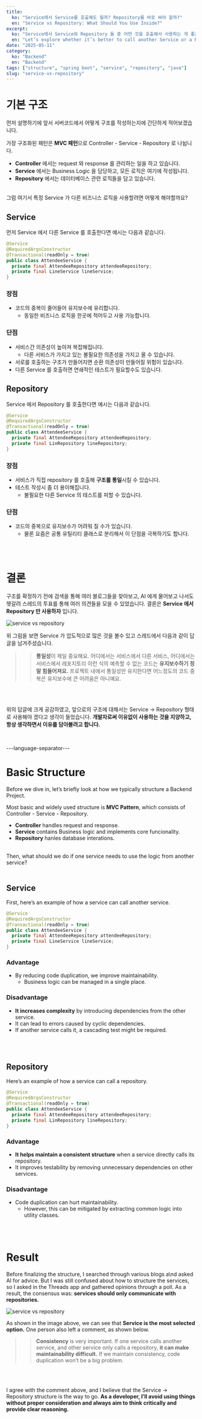 ```yaml
---
title:
  ko: "Service에서 Service를 호출해도 될까? Repository를 바로 써야 할까?"
  en: "Service vs Repository: What Should You Use Inside?"
excerpt:
  ko: "Service에서 Service와 Repository 둘 중 어떤 것을 호출해서 사용하는 게 좋은 구조인지 알아봅시다."
  en: "Let’s explore whether it’s better to call another Service or a Repository within a Service."
date: "2025-05-11"
category:
  ko: "Backend"
  en: "Backend"
tags: ["structure", "spring boot", "service", "repository", "java"]
slug: "service-vs-repository"
---
```


# 기본 구조

먼저 설명하기에 앞서 서버코드에서 어떻게 구조를 작성하는지에 간단하게 적어보겠습니다.
<br>

가장 구조화된 패턴은 **MVC 패턴**으로 Controller - Service - Repository 로 나뉩니다.
- **Controller** 에서는 request 와 response 를 관리하는 일을 하고 있습니다.
- **Service** 에서는 Business Logic 을 담당하고, 모든 로직은 여기에 작성됩니다.
- **Repository** 에서는 데이터베이스 관련 로직들을 담고 있습니다.

<br>
그럼 여기서 특정 Service 가 다른 비즈니스 로직을 사용할려면 어떻게 해야할까요?

<br>

## Service
먼저 Service 에서 다른 Service 를 호출한다면 예시는 다음과 같습니다.

```java
@Service
@RequiredArgsConstructor
@Transactional(readOnly = true)
public class AttendeeService {
  private final AttendeeRepository attendeeRepository;
  private final LineService lineService;
}
```

### 장점
- 코드의 중복이 줄어들어 유지보수에 유리합니다.
  - 동일한 비즈니스 로직을 한곳에 적어두고 사용 가능합니다.

### 단점
- 서비스간 의존성이 높아져 복잡해집니다.
  - 다른 서비스가 가지고 있는 불필요한 의존성을 가지고 올 수 있습니다.
- 서로를 호출하는 구조가 만들어지면 순환 의존성이 만들어질 위험이 있습니다.
- 다른 Service 를 호출하면 연쇄적인 테스트가 필요할수도 있습니다.

## Repository
Service 에서 Repository 를 호출한다면 예시는 다음과 같습니다.

```java
@Service
@RequiredArgsConstructor
@Transactional(readOnly = true)
public class AttendeeService {
  private final AttendeeRepository attendeeRepository;
  private final LinRepository lineRepository;
}
```

### 장점
- 서비스가 직접 repository 를 호출해 **구조를 통일**시킬 수 있습니다.
- 테스트 작성시 좀 더 용이해집니다.
  - 불필요한 다른 Service 의 테스트를 피할 수 있습니다.

### 단점
- 코드의 중복으로 유지보수가 어려워 질 수가 있습니다.
  - 물론 요즘은 공통 유틸리티 클래스로 분리해서 이 단점을 극복하기도 합니다.

<br>
<br>

# 결론
구조를 확정하기 전에 검색을 통해 여러 블로그들을 찾아보고, AI 에게 물어보고 나서도 헷갈려 스레드의 투표를 통해 여러 의견들을 모을 수 있었습니다.
결론은 **Service 에서 Repository 만 사용하자** 입니다.

<img src="/service-vs-repository/poll.png" alt="service vs repository" align="center" />

위 그림을 보면 Service 가 압도적으로 많은 것을 볼수 있고 스레드에서 다음과 같이 답글을 남겨주셨습니다.

>> **통일성**이 제일 중요해요.
어디에서는 서비스에서 다른 서비스, 어디에서는 서비스에서 레포지토리 이런 식의 예측할 수 없는 코드는 **유지보수하기 정말 힘들어져요.**
프로젝트 내에서 통일성만 유지한다면 어느정도의 코드 중복은 유지보수에 큰 어려움은 아니예요.


<br>
<br>

위의 답글에 크게 공감하였고, 앞으로의 구조에 대해서는 Service -> Repository 형태로 사용해야 겠다고 생각이 들었습니다.
**개발자로써 이유없이 사용하는 것을 지양하고, 항상 생각하면서 이유를 담아볼려고 합니다.**


<br>





---language-separator---

# Basic Structure

Before we dive in, let’s briefly look at how we typically structure a Backend Project.
<br>

Most basic and widely used structure is **MVC Pattern**, which consists of Controller - Service - Repository.
- **Controller** handles request and response.
- **Service** contains Business logic and implements core funcionality.
- **Repository** hanles database interations.

<br>
Then, what should we do if one service needs to use the logic from another service?

<br>
<br>

## Service
First, here’s an example of how a service can call another service.

```java
@Service
@RequiredArgsConstructor
@Transactional(readOnly = true)
public class AttendeeService {
  private final AttendeeRepository attendeeRepository;
  private final LineService lineService;
}
```

### Advantage
- By reducing code duplication, we improve maintainability.
  - Business logic can be managed in a single place.

### Disadvantage
- **It increases complexity** by introducing dependencies from the other service.
- It can lead to errors caused by cyclic dependencies.
- If another service calls it, a cascading test might be required.

<br>
<br>

## Repository
Here’s an example of how a service can call a repository.

```java
@Service
@RequiredArgsConstructor
@Transactional(readOnly = true)
public class AttendeeService {
  private final AttendeeRepository attendeeRepository;
  private final LinRepository lineRepository;
}
```

### Advantage
- **It helps maintain a consistent structure** when a service directly calls its repository.
- It improves testability by removing unnecessary dependencies on other services.

### Disadvantage
- Code duplication can hurt maintainability.
  - However, this can be mitigated by extracting common logic into utility classes.

<br>
<br>

# Result
Before finalizing the structure, I searched through various blogs a\nd asked AI for advice.
But I was still confused about how to structure the services, so I asked in the Threads app and gathered opinions through a poll.
As a result, the consensus was: **services should only communicate with repositories.**

<img src="/service-vs-repository/poll.png" alt="service vs repository" align="center" />

As shown in the image above, we can see that **Service is the most selected option.**
One person also left a comment, as shown below.

>> **Consistency** is very important.
If one service calls another service, and other service only calls a repository, **it can make maintainability difficult.**
If we maintain consistency, code duplication won’t be a big problem.

<br>
<br>

I agree with the comment above, and I believe that the Service → Repository structure is the way to go.
**As a developer, I’ll avoid using things without proper consideration and always aim to think critically and provide clear reasoning.**

<br>